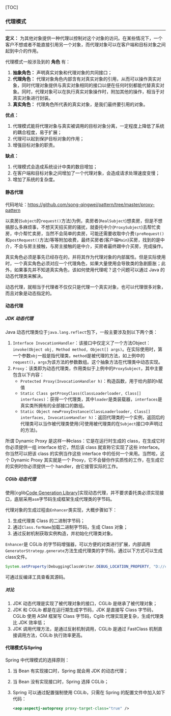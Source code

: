 [TOC]

### 代理模式

-------------------------

**定义：** 为其他对象提供一种代理以控制对这个对象的访问。在某些情况下，一个客户不想或者不能直接引用另一个对象，而代理对象可以在客户端和目标对象之间起到中介的作用。

代理模式一般涉及到的 **角色** 有：

1. **抽象角色：** 声明真实对象和代理对象的共同接口；
2. **代理角色：** 代理对象角色内部含有对真实对象的引用，从而可以操作真实对象，同时代理对象提供与真实对象相同的接口以便在任何时刻都能代替真实对象。同时，代理对象可以在执行真实对象操作时，附加其他的操作，相当于对真实对象进行封装。
3. **真实角色：** 代理角色所代表的真实对象，是我们最终要引用的对象。

**优点：**

1. 代理模式能将代理对象与真实被调用的目标对象分离，一定程度上降低了系统的耦合程度，易于扩展；
2. 代理可以起到保护目标对象的作用；
3. 增强目标对象的职责。

**缺点：**

1. 代理模式会造成系统设计中类的数目增加；
2. 在客户端和目标对象之间增加了一个代理对象，会造成请求处理速度变慢；
3. 增加了系统的复杂度。

#### 静态代理

代码地址：<https://github.com/song-qingwei/pattern/tree/master/proxy-pattern>

以卖房(`Subject`的`request()`方法)为例，卖房者(`RealSubject`)想卖房，但是不想搞那么多麻烦事，不想天天招买房的骚扰，就委托中介(`ProxySubject`)去帮忙卖房，中介帮忙卖房，当然不会简单的卖房，可能还需要收取中介费`(preRequest()`和`postRequest()`方法)等等附加收费，最终买房者(客户端`Main`)买房，找到的是中介，不会与房主接触，与房主接触的是中介，买房者最终跟中介买房，完成操作。

真实角色必须是事先已经存在的，并将其作为代理对象的内部属性。但是实际使用时，一个真实角色必须对应一个代理角色，如果大量使用会导致类的急剧膨胀；此外，如果事先并不知道真实角色，该如何使用代理呢？这个问题可以通过 Java 的动态代理类来解决。

动态代理，就相当于代理者不仅仅只是代理一个真实对象，也可以代理很多对象，而且对象是动态指定的。

#### 动态代理

##### JDK 动态代理

Java 动态代理类位于`java.lang.reflect`包下，一般主要涉及到以下两个类：

1. `Interface InvocationHandler`：该接口中仅定义了一个方法Object：`invoke(Object obj, Method method, Object[] args)`。在实际使用时，第一个参数`obj`一般是指代理类，`method`是被代理的方法，如上例中的`request()`，`args`为该方法的参数数组。这个抽象方法在代理类中动态实现。
2. `Proxy`：该类即为动态代理类，作用类似于上例中的`ProxySubject`，其中主要包含以下内容：
   - `Protected Proxy(InvocationHandler h)`：构造函数，用于给内部的`h`赋值
   - `Static Class getProxyClass(ClassLoaderloader, Class[] interfaces)`：获得一个代理类，其中`loader`是类装载器，`interfaces`是真实类所拥有的全部接口的数组。
   - `Static Object newProxyInstance(ClassLoaderloader, Class[] interfaces, InvocationHandler h)`：返回代理类的一个实例，返回后的代理类可以当作被代理类使用(可使用被代理类的在`Subject`接口中声明过的方法)。

所谓 Dynamic Proxy 是这样一种class：它是在运行时生成的 class，在生成它时你必须提供一组 interface 给它，然后该 class 就宣称它实现了这些 interface。你当然可以把该 class 的实例当作这些 interface 中的任何一个来用。当然啦，这个 Dynamic Proxy 其实就是一个 Proxy，它不会替你作实质性的工作，在生成它的实例时你必须提供一个 handler，由它接管实际的工作。

##### CGlib 动态代理

使用[cglib[Code Generation Library\]](https://github.com/cglib/cglib)实现动态代理，并不要求委托类必须实现接口，底层采用`asm`字节码生成框架生成代理类的字节码。

代理对象的生成过程由`Enhancer`类实现，大概步骤如下：

1. 生成代理类 Class 的二进制字节码；
2. 通过`Class.forName`加载二进制字节码，生成 Class 对象；
3. 通过反射机制获取实例构造，并初始化代理类对象。

`Enhancer`是 CGLib 的字节码增强器，可以方便的对类进行扩展，内部调用`GeneratorStrategy.generate`方法生成代理类的字节码，通过以下方式可以生成class文件。

```java
System.setProperty(DebuggingClassWriter.DEBUG_LOCATION_PROPERTY, "D://cglib");
```

可通过反编译工具查看其源码。

##### 对比

1. JDK 动态代理是实现了被代理对象的接口，CGLib 是继承了被代理对象；
2. JDK 和 CGLib 都是在运行期生成字节码，JDK 是直接写 Class 字节码，CGLib 使用 ASM 框架写 Class 字节码，Cglib 代理实现更复杂，生成代理类比 JDK 效率低；
3. JDK 调用代理方法，是通过反射机制调用，CGLib 是通过 FastClass 机制直接调用方法，CGLib 执行效率更高。

#### 代理模式与Spring

Spring 中代理模式的选择原则：

1. 当 Bean 有实现接口时，Spring 就会用 JDK 的动态代理；

2. 当 Bean 没有实现接口时，Spring 选择 CGLib；

3. Spring 可以通过配置强制使用 CGLib，只需在 Spring 的配置文件中加入如下代码：

   ```xml
   <aop:aspectj-autoproxy proxy-target-class="true" />
   ```